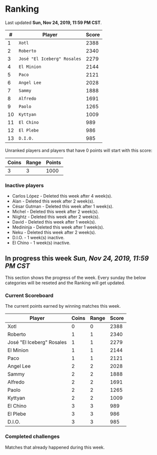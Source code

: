 # Ranking

Last updated **Sun, Nov 24, 2019, 11:59 PM CST**.

|#|Player|Score|
|-|------|-----|
|1|`Xotl`|2388|
|2|`Roberto`|2340|
|3|`José "El Iceberg" Rosales`|2279|
|4|`El Minion`|2144|
|5|`Paco`|2121|
|6|`Angel Lee`|2028|
|7|`Sammy`|1888|
|8|`Alfredo`|1691|
|9|`Paolo`|1265|
|10|`Kyttyan`|1009|
|11|`El Chino`|989|
|12|`El Plebe`|986|
|13|`D.I.O.`|985|

Unranked players and players that have 0 points will start with this score:

|Coins|Range|Points|
|-----|-----|------|
|3|3|1000|

### Inactive players
* Carlos López - Deleted this week after 4 week(s).
* Alan - Deleted this week after 2 week(s).
* César Gutman - Deleted this week after 1 week(s).
* Michel - Deleted this week after 2 week(s).
* Niightz - Deleted this week after 2 week(s).
* David - Deleted this week after 1 week(s).
* Medininja - Deleted this week after 1 week(s).
* Neku - Deleted this week after 2 week(s).
* D.I.O. - 1 week(s) inactive.
* El Chino - 1 week(s) inactive.

## In progress this week *Sun, Nov 24, 2019, 11:59 PM CST*
This section shows the progress of the week. Every sunday the below categories will be reseted and the Ranking will get updated.

### Current Scoreboard
The current points earned by winning matches this week.

|Player|Coins|Range|Score|
|------|-----|-----|-----|
|Xotl|0|0|2388|
|Roberto|1|1|2340|
|José "El Iceberg" Rosales|1|1|2279|
|El Minion|1|1|2144|
|Paco|1|1|2121|
|Angel Lee|2|2|2028|
|Sammy|2|2|1888|
|Alfredo|2|2|1691|
|Paolo|2|2|1265|
|Kyttyan|2|2|1009|
|El Chino|3|3|989|
|El Plebe|3|3|986|
|D.I.O.|3|3|985|

### Completed challenges
Matches that already happened during this week.



